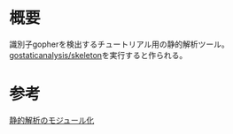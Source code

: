 # 概要
識別子gopherを検出するチュートリアル用の静的解析ツール。
[gostaticanalysis/skeleton](https://github.com/gostaticanalysis/skeleton?tab=readme-ov-file)を実行すると作られる。

# 参考
[静的解析のモジュール化](https://zenn.dev/tenntenn/books/d168faebb1a739/viewer/9d590e)
